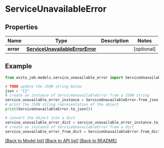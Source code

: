# ServiceUnavailableError


## Properties

Name | Type | Description | Notes
------------ | ------------- | ------------- | -------------
**error** | [**ServiceUnavailableErrorError**](ServiceUnavailableErrorError.md) |  | [optional] 

## Example

```python
from avito_job.models.service_unavailable_error import ServiceUnavailableError

# TODO update the JSON string below
json = "{}"
# create an instance of ServiceUnavailableError from a JSON string
service_unavailable_error_instance = ServiceUnavailableError.from_json(json)
# print the JSON string representation of the object
print(ServiceUnavailableError.to_json())

# convert the object into a dict
service_unavailable_error_dict = service_unavailable_error_instance.to_dict()
# create an instance of ServiceUnavailableError from a dict
service_unavailable_error_from_dict = ServiceUnavailableError.from_dict(service_unavailable_error_dict)
```
[[Back to Model list]](../README.md#documentation-for-models) [[Back to API list]](../README.md#documentation-for-api-endpoints) [[Back to README]](../README.md)


